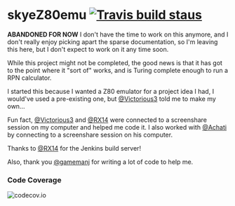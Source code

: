 # skyeZ80emu [![Travis build staus](https://img.shields.io/travis/skyem123/skyeZ80emu.svg)](https://travis-ci.org/skyem123/skyeZ80emu)

**ABANDONED FOR NOW** I don't have the time to work on this anymore, and I don't really enjoy picking apart the sparse documentation, so I'm leaving this here, but I don't expect to work on it any time soon.

While this project might not be completed, the good news is that it has got to the point where it "sort of" works, and is Turing complete enough to run a RPN calculator.

I started this because I wanted a Z80 emulator for a project idea I had, I would've used a pre-existing one, but [@Victorious3](https://github.com/Victorious3) told me to make my own...

Fun fact, [@Victorious3](https://github.com/Victorious3) and [@RX14](https://github.com/RX14) were connected to a screenshare session on my computer and helped me code it. I also worked with [@Achati](https://github.com/Achati) by connecting to a screenshare session on his computer.

Thanks to [@RX14](https://github.com/RX14) for the Jenkins build server!

Also, thank you [@gamemanj](https://github.com/gamemanj) for writing a lot of code to help me.

### Code Coverage ###
![codecov.io](http://codecov.io/github/skyem123/skyeZ80emu/branch.svg?branch=master)
